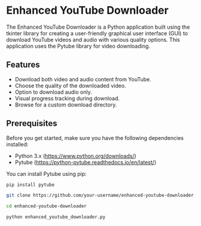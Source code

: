 # Enhanced YouTube Downloader

The Enhanced YouTube Downloader is a Python application built using the tkinter library for creating a user-friendly graphical user interface (GUI) to download YouTube videos and audio with various quality options. This application uses the Pytube library for video downloading.

## Features

- Download both video and audio content from YouTube.
- Choose the quality of the downloaded video.
- Option to download audio only.
- Visual progress tracking during download.
- Browse for a custom download directory.

## Prerequisites

Before you get started, make sure you have the following dependencies installed:

- Python 3.x (https://www.python.org/downloads/)
- Pytube (https://python-pytube.readthedocs.io/en/latest/)

You can install Pytube using pip:

```bash
pip install pytube
```

```bash
git clone https://github.com/your-username/enhanced-youtube-downloader.git
```

```bash
cd enhanced-youtube-downloader
```

```bash
python enhanced_youtube_downloader.py
```
    
